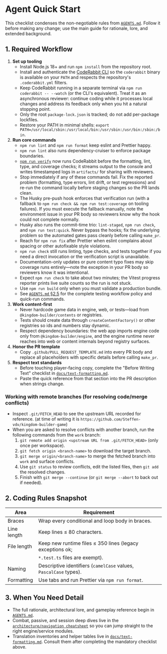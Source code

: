 # Agent Quick Start

This checklist condenses the non-negotiable rules from
[`AGENTS.md`](../AGENTS.md). Follow it before making any change; use the main
guide for rationale, lore, and extended background.

## 1. Required Workflow

1. **Set up tooling**
   - Install Node.js 18+ and run `npm install` from the repository
     root.
   - Install and authenticate the
     [CodeRabbit CLI](https://docs.coderabbit.ai/cli) so the `coderabbit` binary
     is available on your `PATH` and respects the repository's
     `.coderabbit.yml` filters.
   - Keep CodeRabbit running in a separate terminal via
     `npm run coderabbit -- --watch` (or the CLI's equivalent). Treat it as an
     asynchronous reviewer: continue coding while it processes local changes and
     address its feedback only when you hit a natural stopping point.
   - Only the root `package-lock.json` is tracked; do not add per-package
     lockfiles.
   - Restore your PATH in minimal shells:
     `export PATH=/usr/local/sbin:/usr/local/bin:/usr/sbin:/usr/bin:/sbin:/bin`.
2. **Run core commands**
   - `npm run lint` and `npm run format` keep eslint and Prettier happy.
   - `npm run lint` also runs dependency-cruiser to enforce package boundaries.
   - [`npm run verify`](../scripts/run-verification.mjs) now runs CodeRabbit
     before the formatting, lint, type, and coverage checks; it streams output
     to the console and writes timestamped logs in `artifacts/` for sharing with
     reviewers.
   - Stop immediately if any of these commands fail. Fix the reported problem
     (formatting, type errors, lint drift, or test regressions) and re-run the
     command locally before staging changes so the PR lands clean.
   - The Husky pre-push hook enforces that verification run (with a fallback to
     `npm run check && npm run test:coverage` on tooling failures). If you must
     execute the fallback manually, note the environment issue in your PR body
     so reviewers know why the hook could not complete normally.
   - Husky also runs the commit-time trio: `lint-staged`, `npm run check`,
     and `npm run test:quick`. Never bypass the hooks; fix the underlying
     problem so the automated gates pass cleanly before calling `make_pr`.
   - Reach for `npm run fix` after Prettier when eslint complains about
     spacing or other autofixable style violations.
   - `npm run check` still runs linting, type checks, and tests together if you
     need a direct invocation or the verification script is unavailable.
   - Documentation-only updates or pure content typo fixes may skip coverage
     runs entirely—note the exception in your PR body so reviewers know it was
     intentional.
   - Expect `npm run check` to take about two minutes; the Vitest progress
     reporter prints live suite counts so the run is not stuck.
   - Use `npm run build` only when you must validate a production bundle.
   - See [`AGENTS.md` §2.5](../AGENTS.md#25-testing-workflow) for the complete
     testing workflow policy and quick-run commands.
3. **Work content-first**
   - Never hardcode game data in engine, web, or tests—load from
     `@kingdom-builder/contents` or registries.
   - Tests should create data through `createContentFactory()` or other
     registries so ids and numbers stay dynamic.
   - Respect dependency boundaries: the web app imports engine code only
     from `@kingdom-builder/engine`, and the engine runtime never reaches into
     web or content internals beyond registry surfaces.
4. **Honor the PR template**
   - Copy `.github/PULL_REQUEST_TEMPLATE.md` into every PR body and replace all
     placeholders with specific details before calling `make_pr`.
5. **Respect text standards**
   - Before touching player-facing copy, complete the "Before Writing Text"
     checklist in
     [`docs/text-formatting.md`](text-formatting.md#0-before-writing-text).
   - Paste the quick reference from that section into the PR description when
     strings change.

### Working with remote branches (for resolving code/merge conflicts)

- Inspect `.git/FETCH_HEAD` to see the upstream URL recorded for reference. (at
  time of writing it is `https://github.com/Steffen-vdv/kingdom-builder-game`)
- When you are asked to resolve conflicts with another branch, run the
  following commands from the `work` branch:
  1. `git remote add origin <upstream URL from .git/FETCH_HEAD>`
     (only once per workspace).
  2. `git fetch origin <branch-name>` to download the target branch.
  3. `git merge origin/<branch-name>` to merge the fetched branch into `work`
     and surface conflicts.
  4. Use `git status` to review conflicts, edit the listed files, then `git add`
     the resolved changes.
  5. Finish with `git merge --continue` (or `git merge --abort` to back out if
     needed).

## 2. Coding Rules Snapshot

| Area        | Requirement                                                       |
| ----------- | ----------------------------------------------------------------- |
| Braces      | Wrap every conditional and loop body in braces.                   |
| Line length | Keep lines ≤ 80 characters.                                       |
| File length | Keep new runtime files ≤ 350 lines (legacy exceptions ok;         |
|             | `*.test.ts` files are exempt).                                    |
| Naming      | Descriptive identifiers (`camelCase` values, `PascalCase` types). |
| Formatting  | Use tabs and run Prettier via `npm run format`.                   |

## 3. When You Need Detail

- The full rationale, architectural lore, and gameplay reference begin in
  [`AGENTS.md`](../AGENTS.md#1-core-agent-principles).
- Combat, passive, and session deep dives live in the
  [`architecture/navigation cheatsheet`](architecture/navigation-cheatsheet.md)
  so you can jump straight to the right engine/service modules.
- Translation inventories and helper tables live in
  [`docs/text-formatting.md`](text-formatting.md#1-translation-pipeline-overview).
  Consult them after completing the mandatory checklist above.
